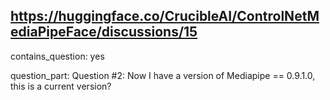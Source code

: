 ## https://huggingface.co/CrucibleAI/ControlNetMediaPipeFace/discussions/15

contains_question: yes

question_part: 
Question #2:
Now I have a version of Mediapipe == 0.9.1.0, this is a current version?